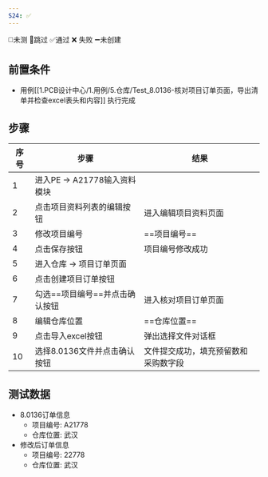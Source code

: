```yaml
---
S24: ✅
---
```

◻️未测    🚫跳过     ✅通过    ❌ 失败    ➖未创建

## 前置条件

- 用例[[1.PCB设计中心/1.用例/5.仓库/Test_8.0136-核对项目订单页面，导出清单并检查excel表头和内容]] 执行完成

## 步骤

| 序号  | 步骤                   | 结果                 |
| --- | -------------------- | ------------------ |
| 1   | 进入PE -> A21778输入资料模块 |                    |
| 2   | 点击项目资料列表的编辑按钮        | 进入编辑项目资料页面         |
| 3   | 修改项目编号               | ==项目编号==           |
| 4   | 点击保存按钮               | 项目编号修改成功           |
| 5   | 进入仓库 -> 项目订单页面       |                    |
| 6   | 点击创建项目订单按钮           |                    |
| 7   | 勾选==项目编号==并点击确认按钮    | 进入核对项目订单页面         |
| 8   | 编辑仓库位置               | ==仓库位置==           |
| 9   | 点击导入excel按钮          | 弹出选择文件对话框          |
| 10  | 选择8.0136文件并点击确认按钮    | 文件提交成功，填充预留数和采购数字段 |

## 测试数据

- 8.0136订单信息
	- 项目编号: A21778
	- 仓库位置: 武汉
- 修改后订单信息
	- 项目编号: 22778
	- 仓库位置: 武汉
